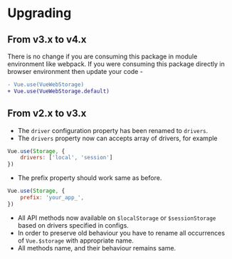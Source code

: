 # Upgrading

## From v3.x to v4.x

There is no change if you are consuming this package in module environment like webpack. If you were consuming this
package directly in browser environment then update your code -

```diff
- Vue.use(VueWebStorage)
+ Vue.use(VueWebStorage.default)
```

## From v2.x to v3.x

* The `driver` configuration property has been renamed to `drivers`.
* The `drivers` property now can accepts array of drivers, for example

```js
Vue.use(Storage, {
    drivers: ['local', 'session']
})
```

* The prefix property should work same as before.

```js
Vue.use(Storage, {
    prefix: 'your_app_',
})
```

* All API methods now available on `$localStorage` or `$sessionStorage` based on drivers specified in configs.
* In order to preserve old behaviour you have to rename all occurrences of `Vue.$storage` with appropriate name.
* All methods name, and their behaviour remains same.
